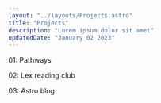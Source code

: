 ```yaml
---
layout: "../layouts/Projects.astro"
title: "Projects"
description: "Lorem ipsum dolor sit amet"
updatedDate: "January 02 2023"
---
```


<p>01: Pathways</p>
<p>02: Lex reading club</p>
<p>03: Astro blog</p>